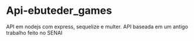 # Api-ebuteder_games
API em nodejs com express, sequelize e multer.
API baseada em um antigo trabalho feito no SENAI
